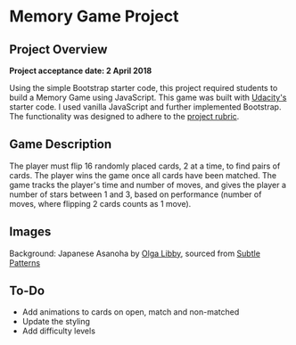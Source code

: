 # Memory Game Project

## Project Overview

**Project acceptance date: 2 April 2018**

Using the simple Bootstrap starter code, this project required students to build a Memory Game using JavaScript.
This game was built with [Udacity's](https://github.com/udacity/fend-project-memory-game) starter code. I used vanilla JavaScript and further implemented Bootstrap. The functionality was designed to adhere to the [project rubric](https://review.udacity.com/#!/rubrics/591/view).

## Game Description

The player must flip 16 randomly placed cards, 2 at a time, to find pairs of cards. The player wins the game once all cards have been matched. The game tracks the player's time and number of moves, and gives the player a number of stars between 1 and 3, based on performance (number of moves, where flipping 2 cards counts as 1 move).

## Images

Background:
Japanese Asanoha by [Olga Libby](http://olgalibby.com/), sourced from [Subtle Patterns](www.subtlepatterns.com)

## To-Do

* Add animations to cards on open, match and non-matched
* Update the styling
* Add difficulty levels
